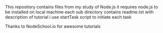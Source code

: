 This repository contains files from my study of Node.js
it requires node.js to be installed on local machine
each sub directory contains readme.txt with description of tutorial
i use startTask script to initiate each task 

Thanks to NodeSchool.io for awesome tutorials
